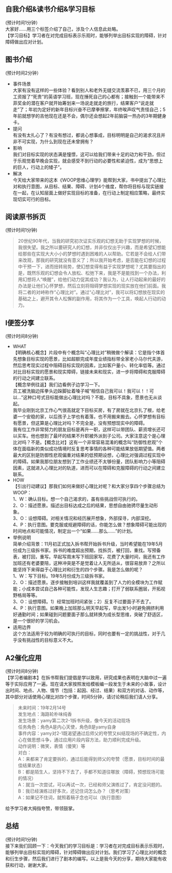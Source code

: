 ## 自我介绍&读书介绍&学习目标
(预计时间1分钟）  
大家好……用三个标签介绍了自己，涉及个人信息此处略。  
【学习目标】学习者在对完成目标表示乐观时，能够列举出目标实现的障碍，针对障碍做出应对计划。
## 图书介绍
(预计时间2分钟）  
- 事件场景  
大家有没有这样的一些体验？看到别人和老外无缝交流羡慕不已，用三个月的工资报了“死贵”的英语学习班，现在捶死自己的心都有；接触到一个能带来不菲奖金的潜在客户就开始筹划来一场说走就走的旅行，结果客户“说走就走”了；年初为定好的新年目标兴奋不已摩拳擦掌，年终唉声叹气责怪自己；5年前就想学的吉他现在还是不会，偶尔还会想起2年前脑袋一热办的3年期健身卡。
- 提问  
有没有太扎心了？有没有想过，都说心想事成，目标明明是自己的渴求况且并非不可实现，为什么到现在还未曾拥有？
- 影响  
我们对目标实现的状态满是憧憬，这可以给我们带来十足的动力和干劲，但过于乐观觉着早晚会实现，就会感受不到行动的必要性和紧迫性，成为“思想上的巨人，行动上的矮子”。
- 解决  
今天给大家带来的这本《WOOP思维心理学》能帮到大家，书中提出了心理比对和执行意图，从目标、结果、障碍、计划4个维度，帮你将目标与现实链接在一起，在认知层面上做好实现目标的准备，在行动上制定相应策略，最终实现切实可行的目标。

## 阅读原书拆页
(预计时间1分钟)    
> 20世纪90年代，当我的研究初次证实乐观的幻想无助于实现梦想的时候，我很失望。我之所以要研究人的幻想，并非仅仅出于兴趣，而是希望幻想能给那些在实现大大小小的梦想时遇到困难的人以帮助。它若是不会给人们带来改观，那我的研究就没有意义了；所以我开始考虑，是否能在幻想的过程中干预一下，进而扭转局势，使幻想变得有益于实现梦想呢？尤其要指出的是，既然乐观的幻想会令人放松、松弛下来，我是不是能找到一个办法，利用幻想将人“唤醒”，给他们动力促其成功？我认为，让人行动起来的最好的办法是让他们心怀梦想，然后立刻将阻碍梦想实现的现实放在他们前面。我将二者的对峙称作“心理比对”。通过“心理比对”，我可以将幻想放在现实的基础之上，避开其令人松懈的副作用，将其作为一个工具，唤起人行动的动力。   

## I便签分享	
(预计时间8分钟)  
- WHAT  
【明确核心概念】片段中有个概念叫“心理比对”稍微做个解读：它是指个体首先想象目标实现的愿景，比如超额完成年度业绩指标带全家老小马尔代夫游，然后思考现实过程中阻碍目标实现的因素，比如客户量小、转化率低等。通过对比目标实现的愿景和现实障碍，链接未来和现实，进一步将障碍和克服障碍的行动之间建立联系。  
【概念举例往返】我们边看例子边学习一下。  
员工被洗脑边挥拳头边跺脚扯着嗓子喊“相信自己我可以！我可以！！可以…”这种口号式目标能做出心理比对吗？不能，目标不具象，愿景也无从谈起。  
我毕业刚到北京工作心气很高就定下目标买房，有了房就在北京扎了根，给老婆一个安稳的家，以后孩子上学也有着落，也不用搬来搬去。心怀梦想有目标有愿景，但这算是心理比对吗？不完全是，没有预想现实中的障碍。  
我有位工作非常努力的朋友目标是再升一职，这样可以带团队、薪资增长还可以买车。他也想到了最坏的结果不升职被外派到子公司。大家注意这个是心理比对吗？不是。【概念比对】这有一个非常容易混淆的概念叫“防御性悲观”个体在面临新的类似成功情境时反复思考事情的各种可能结果放低期望值。两者最大的区别是防御性悲观偏重对结果的低预期设想，心理比对强调过程实现中的障碍。如果我那位朋友想到了工作业绩还不太够份量，团队影响力小等阻碍因素，这就进入心理比对的轨道，进而可以在障碍和克服障碍的行动之间建立联系。  
- HOW  
【引出行动建议】那我们如何来做好心理比对呢？和大家分享四个步骤总结为WOOP：  
1、W：确认目标。想一个自己渴求的，虽有些挑战但可执行的。  
2、O：描述愿景。描述出目标达成之后的结果，思想自由驰骋尽量生动形象。  
3、O：设想障碍。对相关情况和经历展开想象，外部探寻，内部深挖。  
4、P：执行意图。要克服或规避障碍的话，你能怎么做？想象障碍可能出现的时间地点和可能情况，制定出一个“如果……那么……”的计划。  
- 举例说明   
简单介绍背景：11月初正式加入拆书帮开始拆书升级，当时希望能在19年5月份成为三级拆书家。拆书的难度超出预期，找拆页，被打回，重找。写预备表，被打回，重写。早起写周末写下班回家写，花费了大量时间，我还有工作加班还有老婆要陪，这种冲突是不是觉着让人无所适从，很容易放弃？之所以能坚持下来得益于心理比对和衍生的四个步骤。我是怎么做的呢？  
1、W：写下目标。19年5月份成为三级拆书家。  
2、O：描述愿景。逐步接触到培训这样我就覆盖到了人力的全模块为工作赋能；小成本尝试自己各种可能性，发现人生志趣；打开了弱联系圈层，开拓视野格局等等。  
3、O：设想障碍。1）经常加班时间紧张；2）反复不过要面子不去了。  
4、P：执行意图。如果晚上加班那么明天早起写，早出发1小时避免拥挤利用好通勤时间；如果碰到问题要面子那么就转换为成长型思维，突破了舒适区，是一个很好的学习机会。  
- 适用边界  
这个方法适用于较为明确的可执行的目标，同时也要有一定的挑战性，对于几乎没有挑战性的目标意义不大。  
## A2催化应用  
(预计时间8分钟)  
【学习者编剧本】在拆书帮我们提倡是学以致用，研究成果也表明在大脑中过一遍等于实际应用了一遍。现在请大家按照发给模板编一段发生于未来的小故事，设计出时间、地点、人物、情节（包括：起因、经过、结果）和双方的对话、动作等，其中部分对话使用心理比对四个步骤，时间5分钟，请讨论稍后我们请人分享。
>未来时间：19年2月14号  
发生地点：海路轮朴味纯香  
发生场景：yamy第二次2-1拆书升级，像今天的活动现场  
任务角色：角色A是内心天使，角色B是yamy自身  
事件内容：yamy对2-1既渴望通过后师父的夸赞又纠结现场的不确定性，内心在做思想斗争，通过应用片段内容方法，助力顺利完成升级。  
动作说明：微笑，表情（傻笑）等  
对白：  
A：来都来了肯定要拆的，通过后能得到师父的夸赞（愿景，目标时间的最佳结果状态）  
B：都是陌生人，坚持不下去了，手都不知道往哪放（障碍，预想现场可能的情况）  
A：就当一次尝试，可以再试一次，已经和师父演练过了，肯定没问题的。  
B：我已经演练过好多次，还记住词怎么办？（思考对策）  
A：如果记不住词，就照着稿子念也可以（执行意图）  

给予学习者大拇指夸赞，带领鼓掌。 
## 总结	
(预计时间1分钟)  
接下来我们回顾一下：今天我们的学习目标是：学习者在对完成目标表示乐观时，能够列举出目标实现的障碍，针对障碍做出应对计划。我们学习了心理比对的概念和衍生步骤，然后我们进行了剧本的编写。以上是我今天的分享，期待大家能有收获和行动，谢谢大家。
